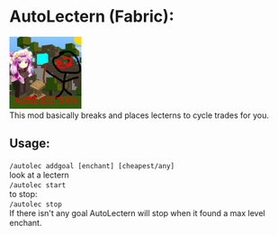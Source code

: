 # AutoLectern (Fabric):
<img src="/src/main/resources/assets/pack.png" width="128" style="max-width: 100%;"></img><br>
This mod basically breaks and places lecterns to cycle trades for you.
## Usage:
`/autolec addgoal [enchant] [cheapest/any]`<br>
look at a lectern<br>
`/autolec start`<br>
to stop:<br>
`/autolec stop`<br>
If there isn't any goal AutoLectern will stop when it found a max level enchant.<br>
